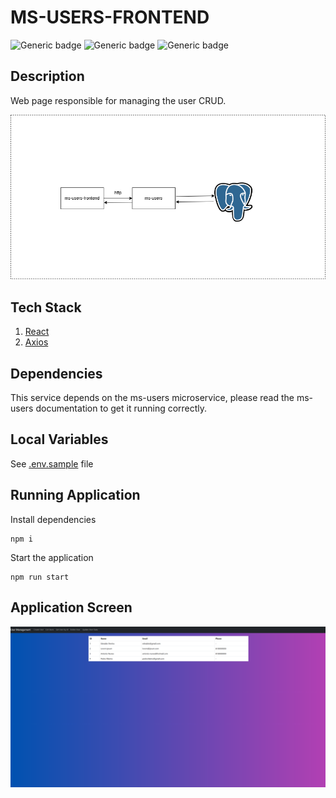 # MS-USERS-FRONTEND
![Generic badge](https://img.shields.io/badge/maintainer-pedrorslira-purple.svg)
![Generic badge](https://img.shields.io/badge/version-1.0.0-orange.svg)
![Generic badge](https://img.shields.io/badge/React-19x-green.svg)

## Description
Web page responsible for managing the user CRUD.

![](docs/big-picture.png)

## Tech Stack
1. [React](https://react.dev/)
2. [Axios](https://axios-http.com/)

## Dependencies
This service depends on the ms-users microservice, please read the ms-users documentation to get it running correctly.

## Local Variables
See [.env.sample](.env.sample) file

## Running Application

Install dependencies

```shell
npm i
```

Start the application

```shell
npm run start
```

## Application Screen
![](docs/images/list-users-screen.png)